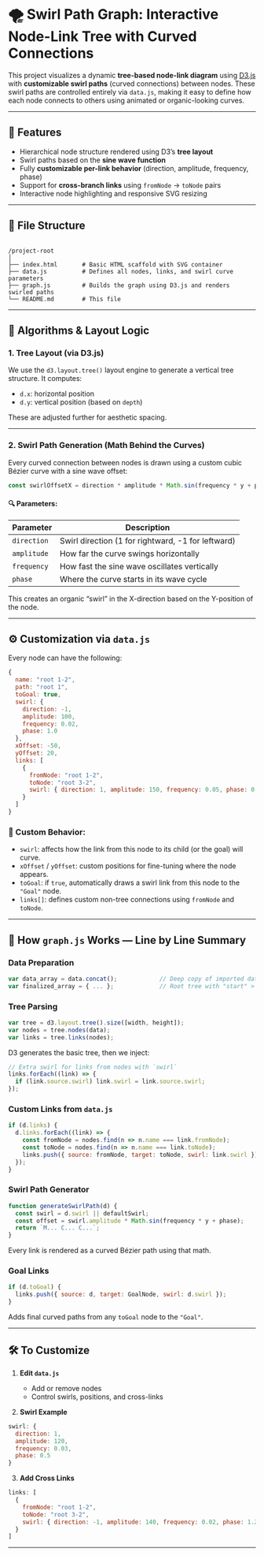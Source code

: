 
# 🌪️ Swirl Path Graph: Interactive Node-Link Tree with Curved Connections

This project visualizes a dynamic **tree-based node-link diagram** using [D3.js](https://d3js.org/) with **customizable swirl paths** (curved connections) between nodes. These swirl paths are controlled entirely via `data.js`, making it easy to define how each node connects to others using animated or organic-looking curves.

---

## 🚀 Features

- Hierarchical node structure rendered using D3’s **tree layout**
- Swirl paths based on the **sine wave function**
- Fully **customizable per-link behavior** (direction, amplitude, frequency, phase)
- Support for **cross-branch links** using `fromNode` → `toNode` pairs
- Interactive node highlighting and responsive SVG resizing

---

## 📁 File Structure

```

/project-root
│
├── index.html       # Basic HTML scaffold with SVG container
├── data.js          # Defines all nodes, links, and swirl curve parameters
├── graph.js         # Builds the graph using D3.js and renders swirled paths
└── README.md        # This file

````

---

## 🔢 Algorithms & Layout Logic

### 1. **Tree Layout** (via D3.js)

We use the `d3.layout.tree()` layout engine to generate a vertical tree structure. It computes:

- `d.x`: horizontal position
- `d.y`: vertical position (based on `depth`)

These are adjusted further for aesthetic spacing.

---

### 2. **Swirl Path Generation** (Math Behind the Curves)

Every curved connection between nodes is drawn using a custom cubic Bézier curve with a sine wave offset:

```js
const swirlOffsetX = direction * amplitude * Math.sin(frequency * y + phase);
````

#### 🔍 Parameters:

| Parameter   | Description                                        |
| ----------- | -------------------------------------------------- |
| `direction` | Swirl direction (1 for rightward, -1 for leftward) |
| `amplitude` | How far the curve swings horizontally              |
| `frequency` | How fast the sine wave oscillates vertically       |
| `phase`     | Where the curve starts in its wave cycle           |

This creates an organic “swirl” in the X-direction based on the Y-position of the node.

---

## ⚙️ Customization via `data.js`

Every node can have the following:

```js
{
  name: "root 1-2",
  path: "root 1",
  toGoal: true,
  swirl: {
    direction: -1,
    amplitude: 100,
    frequency: 0.02,
    phase: 1.0
  },
  xOffset: -50,
  yOffset: 20,
  links: [
    {
      fromNode: "root 1-2",
      toNode: "root 3-2",
      swirl: { direction: 1, amplitude: 150, frequency: 0.05, phase: 0.8 }
    }
  ]
}
```

### 🧠 Custom Behavior:

* `swirl`: affects how the link from this node to its child (or the goal) will curve.
* `xOffset` / `yOffset`: custom positions for fine-tuning where the node appears.
* `toGoal`: if `true`, automatically draws a swirl link from this node to the `"Goal"` node.
* `links[]`: defines custom non-tree connections using `fromNode` and `toNode`.

---

## 📜 How `graph.js` Works — Line by Line Summary

### Data Preparation

```js
var data_array = data.concat();            // Deep copy of imported data
var finalized_array = { ... };             // Root tree with "start" > "about" > data
```

### Tree Parsing

```js
var tree = d3.layout.tree().size([width, height]);
var nodes = tree.nodes(data);
var links = tree.links(nodes);
```

D3 generates the basic tree, then we inject:

```js
// Extra swirl for links from nodes with `swirl`
links.forEach((link) => {
  if (link.source.swirl) link.swirl = link.source.swirl;
});
```

### Custom Links from `data.js`

```js
if (d.links) {
  d.links.forEach((link) => {
    const fromNode = nodes.find(n => n.name === link.fromNode);
    const toNode = nodes.find(n => n.name === link.toNode);
    links.push({ source: fromNode, target: toNode, swirl: link.swirl });
  });
}
```

### Swirl Path Generator

```js
function generateSwirlPath(d) {
  const swirl = d.swirl || defaultSwirl;
  const offset = swirl.amplitude * Math.sin(frequency * y + phase);
  return `M... C... C...`;
}
```

Every link is rendered as a curved Bézier path using that math.

### Goal Links

```js
if (d.toGoal) {
  links.push({ source: d, target: GoalNode, swirl: d.swirl });
}
```

Adds final curved paths from any `toGoal` node to the `"Goal"`.

---

## 🛠️ To Customize

1. **Edit `data.js`**

   * Add or remove nodes
   * Control swirls, positions, and cross-links

2. **Swirl Example**

```js
swirl: {
  direction: 1,
  amplitude: 120,
  frequency: 0.03,
  phase: 0.5
}
```

3. **Add Cross Links**

```js
links: [
  {
    fromNode: "root 1-2",
    toNode: "root 3-2",
    swirl: { direction: -1, amplitude: 140, frequency: 0.02, phase: 1.2 }
  }
]
```

---
